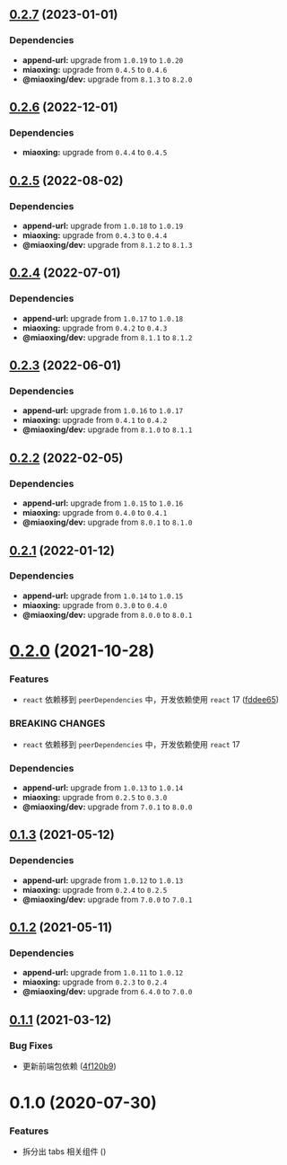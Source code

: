 ## [0.2.7](https://github.com/miaoxing/mxjs-tabs/compare/v0.2.6...v0.2.7) (2023-01-01)





### Dependencies

* **append-url:** upgrade from `1.0.19` to `1.0.20`
* **miaoxing:** upgrade from `0.4.5` to `0.4.6`
* **@miaoxing/dev:** upgrade from `8.1.3` to `8.2.0`

## [0.2.6](https://github.com/miaoxing/mxjs-tabs/compare/v0.2.5...v0.2.6) (2022-12-01)





### Dependencies

* **miaoxing:** upgrade from `0.4.4` to `0.4.5`

## [0.2.5](https://github.com/miaoxing/mxjs-tabs/compare/v0.2.4...v0.2.5) (2022-08-02)





### Dependencies

* **append-url:** upgrade from `1.0.18` to `1.0.19`
* **miaoxing:** upgrade from `0.4.3` to `0.4.4`
* **@miaoxing/dev:** upgrade from `8.1.2` to `8.1.3`

## [0.2.4](https://github.com/miaoxing/mxjs-tabs/compare/v0.2.3...v0.2.4) (2022-07-01)





### Dependencies

* **append-url:** upgrade from `1.0.17` to `1.0.18`
* **miaoxing:** upgrade from `0.4.2` to `0.4.3`
* **@miaoxing/dev:** upgrade from `8.1.1` to `8.1.2`

## [0.2.3](https://github.com/miaoxing/mxjs-tabs/compare/v0.2.2...v0.2.3) (2022-06-01)





### Dependencies

* **append-url:** upgrade from `1.0.16` to `1.0.17`
* **miaoxing:** upgrade from `0.4.1` to `0.4.2`
* **@miaoxing/dev:** upgrade from `8.1.0` to `8.1.1`

## [0.2.2](https://github.com/miaoxing/mxjs-tabs/compare/v0.2.1...v0.2.2) (2022-02-05)





### Dependencies

* **append-url:** upgrade from `1.0.15` to `1.0.16`
* **miaoxing:** upgrade from `0.4.0` to `0.4.1`
* **@miaoxing/dev:** upgrade from `8.0.1` to `8.1.0`

## [0.2.1](https://github.com/miaoxing/mxjs-tabs/compare/v0.2.0...v0.2.1) (2022-01-12)





### Dependencies

* **append-url:** upgrade from `1.0.14` to `1.0.15`
* **miaoxing:** upgrade from `0.3.0` to `0.4.0`
* **@miaoxing/dev:** upgrade from `8.0.0` to `8.0.1`

# [0.2.0](https://github.com/miaoxing/mxjs-tabs/compare/v0.1.3...v0.2.0) (2021-10-28)


### Features

* `react` 依赖移到 `peerDependencies` 中，开发依赖使用 `react` 17 ([fddee65](https://github.com/miaoxing/mxjs-tabs/commit/fddee65ceeb6db924ad4cbe8728906486f8c738e))


### BREAKING CHANGES

* `react` 依赖移到 `peerDependencies` 中，开发依赖使用 `react` 17





### Dependencies

* **append-url:** upgrade from `1.0.13` to `1.0.14`
* **miaoxing:** upgrade from `0.2.5` to `0.3.0`
* **@miaoxing/dev:** upgrade from `7.0.1` to `8.0.0`

## [0.1.3](https://github.com/miaoxing/mxjs-tabs/compare/v0.1.2...v0.1.3) (2021-05-12)





### Dependencies

* **append-url:** upgrade from `1.0.12` to `1.0.13`
* **miaoxing:** upgrade from `0.2.4` to `0.2.5`
* **@miaoxing/dev:** upgrade from `7.0.0` to `7.0.1`

## [0.1.2](https://github.com/miaoxing/mxjs-tabs/compare/v0.1.1...v0.1.2) (2021-05-11)





### Dependencies

* **append-url:** upgrade from `1.0.11` to `1.0.12`
* **miaoxing:** upgrade from `0.2.3` to `0.2.4`
* **@miaoxing/dev:** upgrade from `6.4.0` to `7.0.0`

## [0.1.1](https://github.com/miaoxing/mxjs-tabs/compare/v0.1.0...v0.1.1) (2021-03-12)


### Bug Fixes

* 更新前端包依赖 ([4f120b9](https://github.com/miaoxing/mxjs-tabs/commit/4f120b9c0923fdd18a0612f5dd0e96b040dbb7a8))

# 0.1.0 (2020-07-30)


### Features

* 拆分出 tabs 相关组件 ([](https://github.com/miaoxing/mxjs-tabs/commit/))
